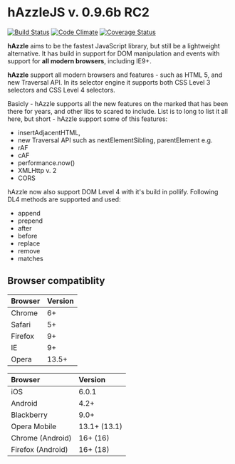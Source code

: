 hAzzleJS v. 0.9.6b RC2
======

[![Build Status](https://travis-ci.org/hazzlejs/hAzzleJS.svg?branch=master)](https://travis-ci.org/hazzlejs/hAzzleJS) [![Code Climate](https://codeclimate.com/github/hazzlejs/hAzzleJS.png)](https://codeclimate.com/github/hazzlejs/hAzzleJS) [![Coverage Status](https://coveralls.io/repos/mehranhatami/hAzzleJS/badge.png?branch=master)](https://coveralls.io/r/mehranhatami/hAzzleJS?branch=master)

**hAzzle** aims to be the fastest JavaScript library, but still be a lightweight alternative. It has build in support for DOM manipulation and events with support for **all modern browsers**, including IE9+. 

**hAzzle** support all modern browsers and features - such as HTML 5, and new Traversal API. In its selector engine it supports both CSS Level 3 selectors and CSS Level 4 selectors. 

Basicly - hAzzle supports all the new features on the marked that has been there for years, and other libs to scared to include. List is to long to list it all here, but short - hAzzle support some of this features:

- insertAdjacentHTML, 
- new Traversal API such as nextElementSibling, parentElement e.g.
- rAF
- cAF
- performance.now()
- XMLHttp v. 2
- CORS

 hAzzle now also support DOM Level 4 with it's build in pollify. Following DL4 methods are supported and used:

- append
- prepend
- after
- before
- replace
- remove
- matches


Browser compatiblity
--------------------

<table>
<thead>
<tr>
<th id="browser" style="text-align:left;"> Browser </th>
<th id="version" style="text-align:left;"> Version </th>
</tr>
</thead>

<tbody>
<tr>
<td style="text-align:left;"> Chrome  </td>
<td style="text-align:left;">6+       </td>
</tr>

<tr>
<td style="text-align:left;"> Safari  </td>
<td style="text-align:left;">5+       </td>
</tr>

<tr>
<td style="text-align:left;"> Firefox </td>
<td style="text-align:left;">9+       </td>
</tr>

<tr>
<td style="text-align:left;"> IE      </td>
<td style="text-align:left;">9+       </td>
</tr>

<tr>
<td style="text-align:left;"> Opera   </td>
<td style="text-align:left;">13.5+    </td>
</tr>

</tbody>
</table>

<table>
<thead>
<tr>
<th id="browser" style="text-align:left;"> Browser           </th>
<th id="version" style="text-align:left;"> Version      </th>
</tr>
</thead>

<tbody>
<tr>
<td style="text-align:left;"> iOS               </td>
<td style="text-align:left;"> 6.0.1 </td>
</tr>

<tr>
<td style="text-align:left;"> Android           </td>
<td style="text-align:left;"> 4.2+         </td>
</tr>

<tr>
<td style="text-align:left;"> Blackberry        </td>
<td style="text-align:left;"> 9.0+          </td>
</tr>

<tr>
<td style="text-align:left;"> Opera Mobile      </td>
<td style="text-align:left;"> 13.1+ (13.1) </td>
</tr>

<tr>
<td style="text-align:left;"> Chrome (Android)  </td>
<td style="text-align:left;"> 16+ (16)     </td>
</tr>

<tr>
<td style="text-align:left;"> Firefox (Android) </td>
<td style="text-align:left;"> 16+ (18)     </td>
</tr>

</tbody>
</table>

